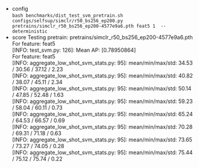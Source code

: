 - config  
`bash benchmarks/dist_test_svm_pretrain.sh configs/selfsup/simclr/r50_bs256_ep200.py pretrains/simclr_r50_bs256_ep200-4577e9a6.pth feat5 1  --deterministic`  
- score
Testing pretrain: pretrains/simclr_r50_bs256_ep200-4577e9a6.pth  
For feature: feat5  
[INFO: test_svm.py:  126]: Mean AP: [0.78950864]  
For feature: feat5  
[INFO: aggregate_low_shot_svm_stats.py:   95]: mean/min/max/std: 34.53 / 30.56 / 37.12 / 2.23  
[INFO: aggregate_low_shot_svm_stats.py:   95]: mean/min/max/std: 40.82 / 38.07 / 45.11 / 2.34  
[INFO: aggregate_low_shot_svm_stats.py:   95]: mean/min/max/std: 50.14 / 47.85 / 52.48 / 1.63  
[INFO: aggregate_low_shot_svm_stats.py:   95]: mean/min/max/std: 59.23 / 58.04 / 60.11 / 0.73  
[INFO: aggregate_low_shot_svm_stats.py:   95]: mean/min/max/std: 65.24 / 64.53 / 66.57 / 0.69  
[INFO: aggregate_low_shot_svm_stats.py:   95]: mean/min/max/std: 70.28 / 69.31 / 71.18 / 0.63  
[INFO: aggregate_low_shot_svm_stats.py:   95]: mean/min/max/std: 73.65 / 73.27 / 74.05 / 0.28  
[INFO: aggregate_low_shot_svm_stats.py:   95]: mean/min/max/std: 75.44 / 75.12 / 75.74 / 0.22  
